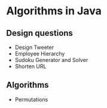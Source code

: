 # Algorithms in Java
## Design questions
* Design Tweeter
* Employee Hierarchy
* Sudoku Generator and Solver
* Shorten URL
## Algorithms
* Permutations
